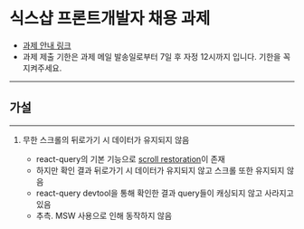 # 식스샵 프론트개발자 채용 과제

- [과제 안내 링크](https://www.notion.so/sixshop/af7f8a9586b648e6ba92a8c24ff0ef66)
- 과제 제출 기한은 과제 메일 발송일로부터 7일 후 자정 12시까지 입니다. 기한을 꼭 지켜주세요.

---

## 가설

---

1. 무한 스크롤의 뒤로가기 시 데이터가 유지되지 않음

   - react-query의 기본 기능으로 [scroll restoration](https://tanstack.com/query/v4/docs/guides/scroll-restoration)이 존재
   - 하지만 확인 결과 뒤로가기 시 데이터가 유지되지 않고 스크롤 또한 유지되지 않음
   - react-query devtool을 통해 확인한 결과 query들이 캐싱되지 않고 사라지고 있음
   - 추측. MSW 사용으로 인해 동작하지 않음
